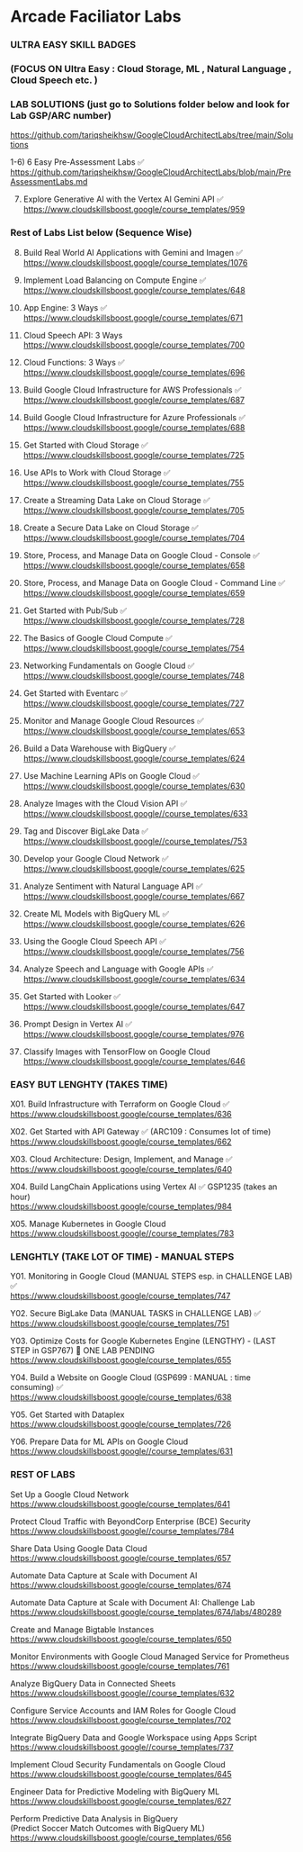 # Arcade Faciliator Labs

### ULTRA EASY SKILL BADGES   

### (FOCUS ON  Ultra Easy : Cloud Storage, ML , Natural Language , Cloud Speech etc. ) 

### LAB SOLUTIONS (just go to Solutions folder below and look for Lab GSP/ARC number)    
https://github.com/tariqsheikhsw/GoogleCloudArchitectLabs/tree/main/Solutions


1-6) 6 Easy Pre-Assessment Labs  ✅    
https://github.com/tariqsheikhsw/GoogleCloudArchitectLabs/blob/main/PreAssessmentLabs.md    

7. Explore Generative AI with the Vertex AI Gemini API   ✅        
https://www.cloudskillsboost.google/course_templates/959
 
### Rest of Labs List below  (Sequence Wise)   

8. Build Real World AI Applications with Gemini and Imagen ✅      
https://www.cloudskillsboost.google/course_templates/1076  

9. Implement Load Balancing on Compute Engine  ✅   
https://www.cloudskillsboost.google/course_templates/648 

10. App Engine: 3 Ways    ✅   
https://www.cloudskillsboost.google/course_templates/671    

11. Cloud Speech API: 3 Ways      
https://www.cloudskillsboost.google/course_templates/700  

12. Cloud Functions: 3 Ways  ✅   
https://www.cloudskillsboost.google/course_templates/696  

13. Build Google Cloud Infrastructure for AWS Professionals  ✅   
https://www.cloudskillsboost.google/course_templates/687

14. Build Google Cloud Infrastructure for Azure Professionals  ✅   
https://www.cloudskillsboost.google/course_templates/688

15. Get Started with Cloud Storage  ✅  
https://www.cloudskillsboost.google/course_templates/725  

16. Use APIs to Work with Cloud Storage ✅  
https://www.cloudskillsboost.google/course_templates/755  

17. Create a Streaming Data Lake on Cloud Storage  ✅   
https://www.cloudskillsboost.google/course_templates/705  

18. Create a Secure Data Lake on Cloud Storage   ✅   
https://www.cloudskillsboost.google/course_templates/704

19. Store, Process, and Manage Data on Google Cloud - Console  ✅  
https://www.cloudskillsboost.google/course_templates/658  

20. Store, Process, and Manage Data on Google Cloud - Command Line  ✅  
https://www.cloudskillsboost.google/course_templates/659  

21. Get Started with Pub/Sub   ✅   
https://www.cloudskillsboost.google/course_templates/728  

22. The Basics of Google Cloud Compute   ✅  
https://www.cloudskillsboost.google/course_templates/754  

23. Networking Fundamentals on Google Cloud  ✅  
https://www.cloudskillsboost.google/course_templates/748  

24. Get Started with Eventarc   ✅    
https://www.cloudskillsboost.google/course_templates/727  

25. Monitor and Manage Google Cloud Resources   ✅    
https://www.cloudskillsboost.google/course_templates/653

26. Build a Data Warehouse with BigQuery  ✅   
https://www.cloudskillsboost.google/course_templates/624

27. Use Machine Learning APIs on Google Cloud     ✅   
https://www.cloudskillsboost.google/course_templates/630

28. Analyze Images with the Cloud Vision API   ✅  
https://www.cloudskillsboost.google//course_templates/633

29. Tag and Discover BigLake Data   ✅    
https://www.cloudskillsboost.google//course_templates/753

30. Develop your Google Cloud Network   ✅     
https://www.cloudskillsboost.google/course_templates/625

31. Analyze Sentiment with Natural Language API   ✅    
https://www.cloudskillsboost.google/course_templates/667

32. Create ML Models with BigQuery ML   ✅    
https://www.cloudskillsboost.google/course_templates/626

33. Using the Google Cloud Speech API   ✅   
https://www.cloudskillsboost.google/course_templates/756

34. Analyze Speech and Language with Google APIs     ✅  
https://www.cloudskillsboost.google/course_templates/634

35. Get Started with Looker    ✅    
https://www.cloudskillsboost.google/course_templates/647

36. Prompt Design in Vertex AI   ✅    
https://www.cloudskillsboost.google/course_templates/976

37. Classify Images with TensorFlow on Google Cloud    
https://www.cloudskillsboost.google/course_templates/646



### EASY BUT LENGHTY (TAKES TIME) 

X01. Build Infrastructure with Terraform on Google Cloud   ✅      
https://www.cloudskillsboost.google/course_templates/636

X02. Get Started with API Gateway ✅   (ARC109 : Consumes lot of time)    
https://www.cloudskillsboost.google/course_templates/662

X03. Cloud Architecture: Design, Implement, and Manage      ✅     
https://www.cloudskillsboost.google/course_templates/640

X04. Build LangChain Applications using Vertex AI   ✅   GSP1235 (takes an hour)   
https://www.cloudskillsboost.google/course_templates/984

X05. Manage Kubernetes in Google Cloud      
https://www.cloudskillsboost.google//course_templates/783  


###  LENGHTLY (TAKE LOT OF TIME) - MANUAL STEPS 

Y01.  Monitoring in Google Cloud  (MANUAL STEPS esp. in CHALLENGE LAB)  ✅  
https://www.cloudskillsboost.google/course_templates/747

Y02. Secure BigLake Data   (MANUAL TASKS in CHALLENGE LAB)  ✅    
https://www.cloudskillsboost.google/course_templates/751

Y03. Optimize Costs for Google Kubernetes Engine  (LENGTHY) - (LAST STEP in GSP767)    🔘 ONE LAB PENDING  
https://www.cloudskillsboost.google/course_templates/655

Y04. Build a Website on Google Cloud (GSP699 : MANUAL : time consuming)  ✅     
https://www.cloudskillsboost.google/course_templates/638  

Y05. Get Started with Dataplex     
https://www.cloudskillsboost.google/course_templates/726

Y06. Prepare Data for ML APIs on Google Cloud        
https://www.cloudskillsboost.google//course_templates/631



### REST OF LABS 

Set Up a Google Cloud Network    
https://www.cloudskillsboost.google/course_templates/641

Protect Cloud Traffic with BeyondCorp Enterprise (BCE) Security  
https://www.cloudskillsboost.google//course_templates/784

Share Data Using Google Data Cloud  
https://www.cloudskillsboost.google/course_templates/657

Automate Data Capture at Scale with Document AI  
https://www.cloudskillsboost.google/course_templates/674

Automate Data Capture at Scale with Document AI: Challenge Lab   
https://www.cloudskillsboost.google/course_templates/674/labs/480289

Create and Manage Bigtable Instances  
https://www.cloudskillsboost.google/course_templates/650

Monitor Environments with Google Cloud Managed Service for Prometheus  
https://www.cloudskillsboost.google/course_templates/761  

Analyze BigQuery Data in Connected Sheets  
https://www.cloudskillsboost.google//course_templates/632

Configure Service Accounts and IAM Roles for Google Cloud  
https://www.cloudskillsboost.google/course_templates/702  

Integrate BigQuery Data and Google Workspace using Apps Script    
https://www.cloudskillsboost.google//course_templates/737

Implement Cloud Security Fundamentals on Google Cloud   
https://www.cloudskillsboost.google/course_templates/645

Engineer Data for Predictive Modeling with BigQuery ML  
https://www.cloudskillsboost.google/course_templates/627

Perform Predictive Data Analysis in BigQuery  
(Predict Soccer Match Outcomes with BigQuery ML)  
https://www.cloudskillsboost.google/course_templates/656

  
